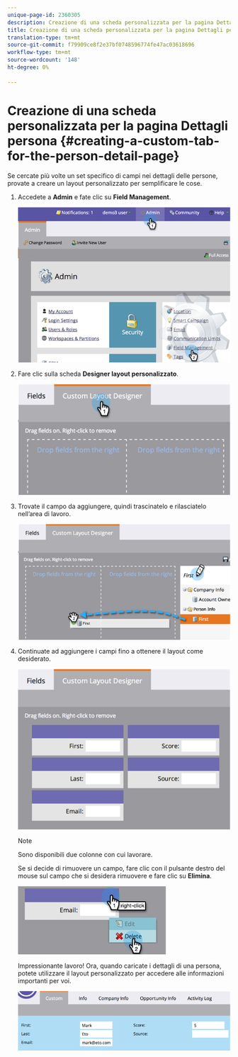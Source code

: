 ```yaml
---
unique-page-id: 2360305
description: Creazione di una scheda personalizzata per la pagina Dettagli persona - Documenti Marketo - Documentazione prodotto
title: Creazione di una scheda personalizzata per la pagina Dettagli persona
translation-type: tm+mt
source-git-commit: f79909ce8f2e37bf0748596774fe47ac03618696
workflow-type: tm+mt
source-wordcount: '148'
ht-degree: 0%

---
```



# Creazione di una scheda personalizzata per la pagina Dettagli persona {#creating-a-custom-tab-for-the-person-detail-page}

Se cercate più volte un set specifico di campi nei dettagli delle persone, provate a creare un layout personalizzato per semplificare le cose.

1. Accedete a **Admin** e fate clic su **Field Management**.

   ![](assets/image2014-9-16-16-3a41-3a41.png)

1. Fare clic sulla scheda **Designer layout personalizzato**.

   ![](assets/image2014-9-16-16-3a41-3a55.png)

1. Trovate il campo da aggiungere, quindi trascinatelo e rilasciatelo nell’area di lavoro.

   ![](assets/three-1.png)

1. Continuate ad aggiungere i campi fino a ottenere il layout come desiderato.

   ![](assets/image2014-9-16-16-3a42-3a25.png)

   >[!NOTE]
   >
   >Sono disponibili due colonne con cui lavorare.

   Se si decide di rimuovere un campo, fare clic con il pulsante destro del mouse sul campo che si desidera rimuovere e fare clic su **Elimina**.

   ![](assets/image2014-9-16-16-3a43-3a56.png)

   Impressionante lavoro! Ora, quando caricate i dettagli di una persona, potete utilizzare il layout personalizzato per accedere alle informazioni importanti per voi.

   ![](assets/six-1.png)

